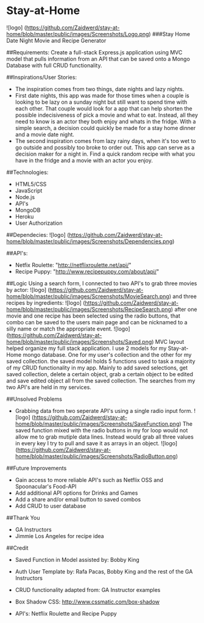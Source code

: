 # Stay-at-Home
![logo] (https://github.com/Zaidwerd/stay-at-home/blob/master/public/images/Screenshots/Logo.png)
###Stay Home Date Night Movie and Recipe Generator

##Requirements:
Create a full-stack Express.js application using MVC model that pulls information from an API that can be saved onto a Mongo Database with full CRUD functionality.

##Inspirations/User Stories:
* The inspiration comes from two things, date nights and lazy nights. 
* First date nights, this app was made for those times when a couple is looking to be lazy on a sunday night but still want to spend time with each other. That couple would look for a app that can help shorten the possible indecisiveness of pick a movie and what to eat. Instead, all they need to know is an actor they both enjoy and whats in the fridge. With a simple search, a decision could quickly be made for a stay home dinner and a movie date night. 
* The second inspiration comes from lazy rainy days, when it's too wet to go outside and possibly too broke to order out. This app can serve as a decision maker for a night in. Find a quick random recipe with what you have in the fridge and a movie with an actor you enjoy. 

##Technologies:
* HTML5/CSS
* JavaScript
* Node.js
* API's
* MongoDB
* Heroku
* User Authorization

##Dependecies:
![logo] (https://github.com/Zaidwerd/stay-at-home/blob/master/public/images/Screenshots/Dependencies.png)

##API's:
* Netfix Roulette: "http://netflixroulette.net/api/"
* Recipe Puppy: "http://www.recipepuppy.com/about/api/"

##Logic
Using a search form, I connected to two API's to grab three movies by actor:
![logo] (https://github.com/Zaidwerd/stay-at-home/blob/master/public/images/Screenshots/MovieSearch.png)
and three recipes by ingredients:
![logo] (https://github.com/Zaidwerd/stay-at-home/blob/master/public/images/Screenshots/RecipeSearch.png)
after one movie and one recipe has been selected using the radio buttons, that combo can be saved to the users main page and can be nicknamed to a silly name or match the appropriate event. 
![logo] (https://github.com/Zaidwerd/stay-at-home/blob/master/public/images/Screenshots/Saved.png)
MVC layout helped organize my full stack application. I use 2 models for my Stay-at-Home mongo database. One for my user's collection and the other for my saved collection. the saved model holds 5 functions used to task a majority of my CRUD functionality in my app. Mainly to add saved selections, get saved collection, delete a certain object, grab a certain object to be edited and save edited object all from the saved collection. The searches from my two API's are held in my services. 

##Unsolved Problems
* Grabbing data from two seperate API's using a single radio input form.
![logo] (https://github.com/Zaidwerd/stay-at-home/blob/master/public/images/Screenshots/SaveFunction.png)
The saved function mixed with the radio buttons in my for loop would not allow me to grab mutiple data lines. Instead would grab all three values in every key I try to pull and save it as arrays in an object. 
![logo] (https://github.com/Zaidwerd/stay-at-home/blob/master/public/images/Screenshots/RadioButton.png)

##Future Improvements
* Gain access to more reliable API's such as Netflix OSS and Spoonacular's Food-API
* Add additional API options for Drinks and Games
* Add a share and/or email button to saved combos
* Add CRUD to user database

##Thank You
* GA Instructors
* Jimmie Los Angeles for recipe idea

##Credit
* Saved Function in Model assisted by: Bobby King
* Auth User Template by: Rafa Pacas, Bobby King and the rest of the GA Instructors
* CRUD functionality adapted from: GA Instructor examples

* Box Shadow CSS: http://www.cssmatic.com/box-shadow

* API's: Netflix Roulette and Recipe Puppy
